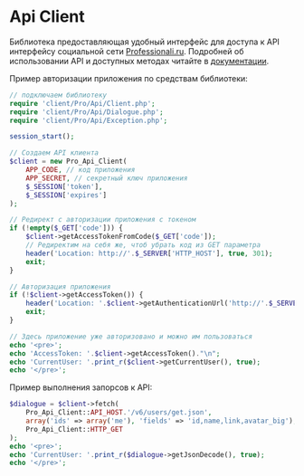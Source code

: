 Api Client
==========

Библиотека предоставляющая удобный интерфейс для доступа к API интерфейсу социальной сети [Professionali.ru](http://professionali.ru/).
Подробней об использовании API и доступных методах читайте в [документации](http://dev.professionali.ru/docs/auth/).

Пример авторизации приложения по средствам библиотеки:
```php
// подключаем библиотеку
require 'client/Pro/Api/Client.php';
require 'client/Pro/Api/Dialogue.php';
require 'client/Pro/Api/Exception.php';

session_start();

// Создаем API клиента
$client = new Pro_Api_Client(
    APP_CODE, // код приложения
    APP_SECRET, // секретный ключ приложения
    $_SESSION['token'],
    $_SESSION['expires']
);

// Редирект с авторизации приложения с токеном
if (!empty($_GET['code'])) {
    $client->getAccessTokenFromCode($_GET['code']);
    // Редиректим на себя же, чтоб убрать код из GET параметра
    header('Location: http://'.$_SERVER['HTTP_HOST'], true, 301);
    exit;
}

// Авторизация приложения
if (!$client->getAccessToken()) {
    header('Location: '.$client->getAuthenticationUrl('http://'.$_SERVER['HTTP_HOST']), true, 301);
    exit;
}

// Здесь приложение уже авторизовано и можно им пользоваться
echo '<pre>';
echo 'AccessToken: '.$client->getAccessToken()."\n";
echo 'CurrentUser: '.print_r($client->getCurrentUser(), true);
echo '</pre>';
```

Пример выполнения запорсов к API:
```php
$dialogue = $client->fetch(
    Pro_Api_Client::API_HOST.'/v6/users/get.json',
    array('ids' => array('me'), 'fields' => 'id,name,link,avatar_big'),
    Pro_Api_Client::HTTP_GET
);
echo '<pre>';
echo 'CurrentUser: '.print_r($dialogue->getJsonDecode(), true);
echo '</pre>';
```
